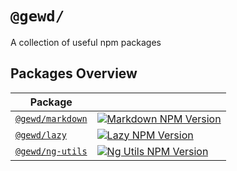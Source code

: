 # `@gewd/`

A collection of useful npm packages

## Packages Overview

|Package|    |
|-------|----|
| [`@gewd/markdown`][markdown-gh-url] | [![Markdown NPM Version][markdown-npm-img]][markdown-npm-url] |
| [`@gewd/lazy`][lazy-gh-url] | [![Lazy NPM Version][lazy-npm-img]][lazy-npm-url] |
| [`@gewd/ng-utils`][ng-utils-gh-url] | [![Ng Utils NPM Version][ng-utils-npm-img]][ng-utils-npm-url] |


[markdown-npm-img]: https://img.shields.io/npm/v/@gewd/markdown.svg?
[markdown-npm-url]: https://www.npmjs.com/package/@gewd/markdown
[markdown-gh-url]: ./libs/markdown/README.md

[lazy-npm-img]: https://img.shields.io/npm/v/@gewd/lazy.svg?
[lazy-npm-url]: https://www.npmjs.com/package/@gewd/lazy
[lazy-gh-url]: ./libs/lazy/README.md

[ng-utils-npm-img]: https://img.shields.io/npm/v/@gewd/ng-utils.svg?
[ng-utils-npm-url]: https://www.npmjs.com/package/@gewd/ng-utils
[ng-utils-gh-url]: ./libs/ng-utils/README.md

